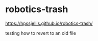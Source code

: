 # robotics-trash




https://hpssjellis.github.io/robotics-trash/





testing how to revert to an old file
